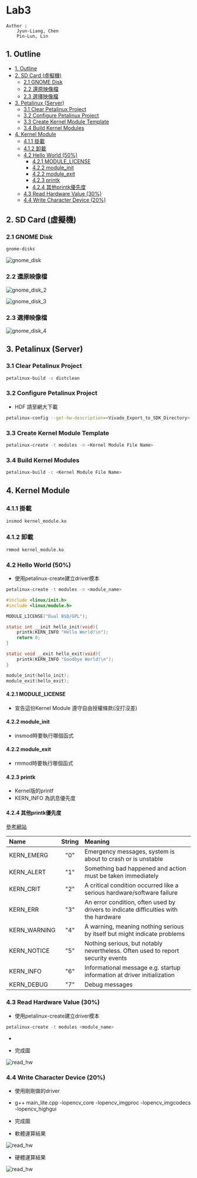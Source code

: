 # Lab3

```
Author : 
    Jyun-Liang, Chen
    Pin-Lun, Lin
```

## 1. Outline
- [1. Outline](#1-outline)
- [2. SD Card (虛擬機)](#2-sd-card-%e8%99%9b%e6%93%ac%e6%a9%9f)
  - [2.1 GNOME Disk](#21-gnome-disk)
  - [2.2 還原映像檔](#22-%e9%82%84%e5%8e%9f%e6%98%a0%e5%83%8f%e6%aa%94)
  - [2.3 選擇映像檔](#23-%e9%81%b8%e6%93%87%e6%98%a0%e5%83%8f%e6%aa%94)
- [3. Petalinux (Server)](#3-petalinux-server)
  - [3.1 Clear Petalinux Project](#31-clear-petalinux-project)
  - [3.2 Configure Petalinux Project](#32-configure-petalinux-project)
  - [3.3 Create Kernel Module Template](#33-create-kernel-module-template)
  - [3.4 Build Kernel Modules](#34-build-kernel-modules)
- [4. Kernel Module](#4-kernel-module)
  - [4.1.1 掛載](#411-%e6%8e%9b%e8%bc%89)
  - [4.1.2 卸載](#412-%e5%8d%b8%e8%bc%89)
  - [4.2 Hello World (50%)](#42-hello-world-50)
    - [4.2.1 MODULE_LICENSE](#421-modulelicense)
    - [4.2.2 module_init](#422-moduleinit)
    - [4.2.2 module_exit](#422-moduleexit)
    - [4.2.3 printk](#423-printk)
    - [4.2.4 其他printk優先度](#424-%e5%85%b6%e4%bb%96printk%e5%84%aa%e5%85%88%e5%ba%a6)
  - [4.3 Read Hardware Value (30%)](#43-read-hardware-value-30)
  - [4.4 Write Character Device (20%)](#44-write-character-device-20)


## 2. SD Card (虛擬機)

### 2.1 GNOME Disk

```bash
gnome-disks
```

![gnome_disk](./images/Image/gnome_disk.png)

### 2.2 還原映像檔

![gnome_disk_2](./images/Image/gnome_disk_2.png)

![gnome_disk_3](./images/Image/gnome_disk_3.png)


### 2.3 選擇映像檔

![gnome_disk_4](./images/Image/gnome_disk_4.png)

## 3. Petalinux (Server)

### 3.1 Clear Petalinux Project

```bash
petalinux-build -x distclean
```

### 3.2 Configure Petalinux Project

- HDF 請至網大下載

```bash
petalinux-config --get-hw-description=<Vivado_Export_to_SDK_Directory>
```

### 3.3 Create Kernel Module Template

```bash
petalinux-create -t modules -n <Kernel Module File Name>
```

### 3.4 Build Kernel Modules

```bash
petalinux-build -c <Kernel Module File Name>
```

## 4. Kernel Module

### 4.1.1 掛載

```bash
insmod kernel_module.ko
```

### 4.1.2 卸載

```bash
rmmod kernel_module.ko
```

### 4.2 Hello World (50%)

- 使用petalinux-create建立driver模本
```bash
petalinux-create -t modules -n <module_name>
```

```c
#include <linux/init.h>
#include <linux/module.h>

MODULE_LICENSE("Dual BSD/GPL");

static int __init hello_init(void){
    printk(KERN_INFO "Hello World!\n");
    return 0;
}

static void __exit hello_exit(void){
    printk(KERN_INFO "Goodbye World!\n");
}

module_init(hello_init);
module_exit(hello_exit);

```

#### 4.2.1 MODULE_LICENSE
- 宣告這份Kernel Module 遵守自由授權條款(沒打沒差)

#### 4.2.2 module_init
- insmod時要執行哪個函式

#### 4.2.2 module_exit
- rmmod時要執行哪個函式

#### 4.2.3 printk
- Kernel版的printf
- KERN_INFO 為訊息優先度

#### 4.2.4 其他printk優先度
[參考網站](https://elinux.org/Debugging_by_printing)

|Name | String | Meaning |
| :------------ | :-----------: | :----------- |
|KERN_EMERG    |  "0" |Emergency messages, system is about to crash or is unstable |
|KERN_ALERT    |  "1" |Something bad happened and action must be taken immediately |
|KERN_CRIT     |  "2" |A critical condition occurred like a serious hardware/software failure |
|KERN_ERR      |  "3" |An error condition, often used by drivers to indicate difficulties with the hardware|
|KERN_WARNING  |  "4" |A warning, meaning nothing serious by itself but might indicate problems |
|KERN_NOTICE   |  "5" |Nothing serious, but notably nevertheless. Often used to report security events |
|KERN_INFO     |  "6" |Informational message e.g. startup information at driver initialization |
|KERN_DEBUG    |  "7" |Debug messages |


### 4.3 Read Hardware Value (30%)
- 使用petalinux-create建立driver模本
```bash
petalinux-create -t modules <module_name>
```
- 

- 完成圖

![read_hw](./images/read_hardware.png)

### 4.4 Write Character Device (20%)

- 使用剛剛做的driver

- g++ main_lite.cpp -lopencv_core -lopencv_imgproc -lopencv_imgcodecs -lopencv_highgui

- 完成圖

- 軟體運算結果
  
![read_hw](./images/sw_result.bmp)

- 硬體運算結果
  
![read_hw](./images/hw_result.bmp)
